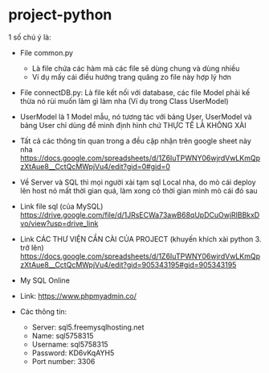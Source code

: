 # project-python
1 số chú ý là:
- File common.py 
    - Là file chứa các hàm mà các file sẽ dùng chung và dùng nhiều
    - Ví dụ mấy cái điều hướng trang quăng zo file này hợp lý hơn
- File connectDB.py:
    Là file kết nối với database, các file Model phải kế thừa nó rùi muốn làm gì làm nha (Ví dụ trong Class UserModel)
- UserModel là 1 Model mẫu, nó tương tác với bảng User, UserModel và bảng User chỉ dùng để mình định hình chứ THỰC TẾ LÀ KHÔNG XÀI

- Tất cả các thông tin quan trong a đều cập nhận trên google sheet này nha
https://docs.google.com/spreadsheets/d/1Z6IuTPWNY06wjrdVwLKmQpzXtAue8__CctQcMWpjVu4/edit?gid=0#gid=0

- Về Server và SQL thì mọi người xài tạm sql Local nha, do mò cái deploy lên host nó mất thời gian quá, làm xong có thời gian mình mò cái đó sau
- Link file sql (của MySQL)
https://drive.google.com/file/d/1JRsECWa73awB68qUpDCuOwjRlBBkxDvo/view?usp=drive_link

- Link CÁC THƯ VIỆN CẦN CÀI CỦA PROJECT (khuyến khích xài python 3. trở lên)
https://docs.google.com/spreadsheets/d/1Z6IuTPWNY06wjrdVwLKmQpzXtAue8__CctQcMWpjVu4/edit?gid=905343195#gid=905343195

- My SQL Online
- Link: https://www.phpmyadmin.co/
- Các thông tin:
    - Server: sql5.freemysqlhosting.net	
    - Name: sql5758315	
    - Username: sql5758315	
    - Password: KD6vKqAYH5	
    - Port number: 3306	
